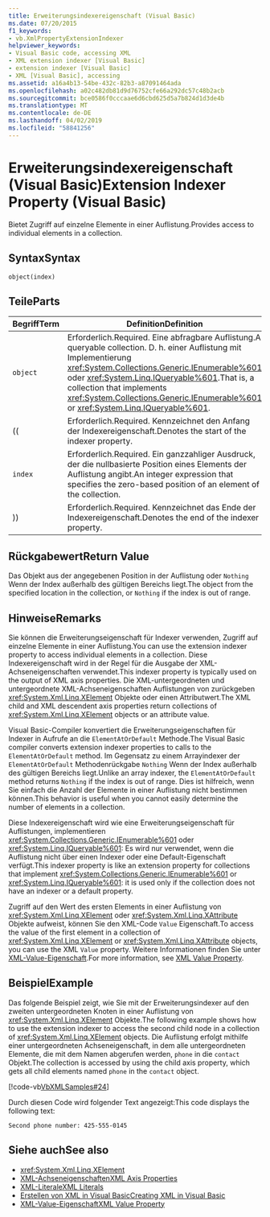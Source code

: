 ```yaml
---
title: Erweiterungsindexereigenschaft (Visual Basic)
ms.date: 07/20/2015
f1_keywords:
- vb.XmlPropertyExtensionIndexer
helpviewer_keywords:
- Visual Basic code, accessing XML
- XML extension indexer [Visual Basic]
- extension indexer [Visual Basic]
- XML [Visual Basic], accessing
ms.assetid: a16a4b13-54be-432c-82b3-a87091464ada
ms.openlocfilehash: a02c482db81d9d76752cfe66a292dc57c48b2acb
ms.sourcegitcommit: bce0586f0cccaae6d6cbd625d5a7b824d1d3de4b
ms.translationtype: MT
ms.contentlocale: de-DE
ms.lasthandoff: 04/02/2019
ms.locfileid: "58841256"
---
```

# <a name="extension-indexer-property-visual-basic"></a><span data-ttu-id="70e40-102">Erweiterungsindexereigenschaft (Visual Basic)</span><span class="sxs-lookup"><span data-stu-id="70e40-102">Extension Indexer Property (Visual Basic)</span></span>
<span data-ttu-id="70e40-103">Bietet Zugriff auf einzelne Elemente in einer Auflistung.</span><span class="sxs-lookup"><span data-stu-id="70e40-103">Provides access to individual elements in a collection.</span></span>  
  
## <a name="syntax"></a><span data-ttu-id="70e40-104">Syntax</span><span class="sxs-lookup"><span data-stu-id="70e40-104">Syntax</span></span>  
  
```  
object(index)  
```  
  
## <a name="parts"></a><span data-ttu-id="70e40-105">Teile</span><span class="sxs-lookup"><span data-stu-id="70e40-105">Parts</span></span>  
  
|<span data-ttu-id="70e40-106">Begriff</span><span class="sxs-lookup"><span data-stu-id="70e40-106">Term</span></span>|<span data-ttu-id="70e40-107">Definition</span><span class="sxs-lookup"><span data-stu-id="70e40-107">Definition</span></span>|  
|---|---|  
|`object`|<span data-ttu-id="70e40-108">Erforderlich.</span><span class="sxs-lookup"><span data-stu-id="70e40-108">Required.</span></span> <span data-ttu-id="70e40-109">Eine abfragbare Auflistung.</span><span class="sxs-lookup"><span data-stu-id="70e40-109">A queryable collection.</span></span> <span data-ttu-id="70e40-110">D. h. einer Auflistung mit Implementierung <xref:System.Collections.Generic.IEnumerable%601> oder <xref:System.Linq.IQueryable%601>.</span><span class="sxs-lookup"><span data-stu-id="70e40-110">That is, a collection that implements <xref:System.Collections.Generic.IEnumerable%601> or <xref:System.Linq.IQueryable%601>.</span></span>|  
|<span data-ttu-id="70e40-111">(</span><span class="sxs-lookup"><span data-stu-id="70e40-111">(</span></span>|<span data-ttu-id="70e40-112">Erforderlich.</span><span class="sxs-lookup"><span data-stu-id="70e40-112">Required.</span></span> <span data-ttu-id="70e40-113">Kennzeichnet den Anfang der Indexereigenschaft.</span><span class="sxs-lookup"><span data-stu-id="70e40-113">Denotes the start of the indexer property.</span></span>|  
|`index`|<span data-ttu-id="70e40-114">Erforderlich.</span><span class="sxs-lookup"><span data-stu-id="70e40-114">Required.</span></span> <span data-ttu-id="70e40-115">Ein ganzzahliger Ausdruck, der die nullbasierte Position eines Elements der Auflistung angibt.</span><span class="sxs-lookup"><span data-stu-id="70e40-115">An integer expression that specifies the zero-based position of an element of the collection.</span></span>|  
|<span data-ttu-id="70e40-116">)</span><span class="sxs-lookup"><span data-stu-id="70e40-116">)</span></span>|<span data-ttu-id="70e40-117">Erforderlich.</span><span class="sxs-lookup"><span data-stu-id="70e40-117">Required.</span></span> <span data-ttu-id="70e40-118">Kennzeichnet das Ende der Indexereigenschaft.</span><span class="sxs-lookup"><span data-stu-id="70e40-118">Denotes the end of the indexer property.</span></span>|  
  
## <a name="return-value"></a><span data-ttu-id="70e40-119">Rückgabewert</span><span class="sxs-lookup"><span data-stu-id="70e40-119">Return Value</span></span>  
 <span data-ttu-id="70e40-120">Das Objekt aus der angegebenen Position in der Auflistung oder `Nothing` Wenn der Index außerhalb des gültigen Bereichs liegt.</span><span class="sxs-lookup"><span data-stu-id="70e40-120">The object from the specified location in the collection, or `Nothing` if the index is out of range.</span></span>  
  
## <a name="remarks"></a><span data-ttu-id="70e40-121">Hinweise</span><span class="sxs-lookup"><span data-stu-id="70e40-121">Remarks</span></span>  
 <span data-ttu-id="70e40-122">Sie können die Erweiterungseigenschaft für Indexer verwenden, Zugriff auf einzelne Elemente in einer Auflistung.</span><span class="sxs-lookup"><span data-stu-id="70e40-122">You can use the extension indexer property to access individual elements in a collection.</span></span> <span data-ttu-id="70e40-123">Diese Indexereigenschaft wird in der Regel für die Ausgabe der XML-Achseneigenschaften verwendet.</span><span class="sxs-lookup"><span data-stu-id="70e40-123">This indexer property is typically used on the output of XML axis properties.</span></span> <span data-ttu-id="70e40-124">Die XML-untergeordneten und untergeordnete XML-Achseneigenschaften Auflistungen von zurückgeben <xref:System.Xml.Linq.XElement> Objekte oder einen Attributwert.</span><span class="sxs-lookup"><span data-stu-id="70e40-124">The XML child and XML descendent axis properties return collections of <xref:System.Xml.Linq.XElement> objects or an attribute value.</span></span>  
  
 <span data-ttu-id="70e40-125">Visual Basic-Compiler konvertiert die Erweiterungseigenschaften für Indexer in Aufrufe an die `ElementAtOrDefault` Methode.</span><span class="sxs-lookup"><span data-stu-id="70e40-125">The Visual Basic compiler converts extension indexer properties to calls to the `ElementAtOrDefault` method.</span></span> <span data-ttu-id="70e40-126">Im Gegensatz zu einem Arrayindexer der `ElementAtOrDefault` Methodenrückgabe `Nothing` Wenn der Index außerhalb des gültigen Bereichs liegt.</span><span class="sxs-lookup"><span data-stu-id="70e40-126">Unlike an array indexer, the `ElementAtOrDefault` method returns `Nothing` if the index is out of range.</span></span> <span data-ttu-id="70e40-127">Dies ist hilfreich, wenn Sie einfach die Anzahl der Elemente in einer Auflistung nicht bestimmen können.</span><span class="sxs-lookup"><span data-stu-id="70e40-127">This behavior is useful when you cannot easily determine the number of elements in a collection.</span></span>  
  
 <span data-ttu-id="70e40-128">Diese Indexereigenschaft wird wie eine Erweiterungseigenschaft für Auflistungen, implementieren <xref:System.Collections.Generic.IEnumerable%601> oder <xref:System.Linq.IQueryable%601>: Es wird nur verwendet, wenn die Auflistung nicht über einen Indexer oder eine Default-Eigenschaft verfügt.</span><span class="sxs-lookup"><span data-stu-id="70e40-128">This indexer property is like an extension property for collections that implement <xref:System.Collections.Generic.IEnumerable%601> or <xref:System.Linq.IQueryable%601>: it is used only if the collection does not have an indexer or a default property.</span></span>  
  
 <span data-ttu-id="70e40-129">Zugriff auf den Wert des ersten Elements in einer Auflistung von <xref:System.Xml.Linq.XElement> oder <xref:System.Xml.Linq.XAttribute> Objekte aufweist, können Sie den XML-Code `Value` Eigenschaft.</span><span class="sxs-lookup"><span data-stu-id="70e40-129">To access the value of the first element in a collection of <xref:System.Xml.Linq.XElement> or <xref:System.Xml.Linq.XAttribute> objects, you can use the XML `Value` property.</span></span> <span data-ttu-id="70e40-130">Weitere Informationen finden Sie unter [XML-Value-Eigenschaft](../../../visual-basic/language-reference/xml-axis/xml-value-property.md).</span><span class="sxs-lookup"><span data-stu-id="70e40-130">For more information, see [XML Value Property](../../../visual-basic/language-reference/xml-axis/xml-value-property.md).</span></span>  
  
## <a name="example"></a><span data-ttu-id="70e40-131">Beispiel</span><span class="sxs-lookup"><span data-stu-id="70e40-131">Example</span></span>  
 <span data-ttu-id="70e40-132">Das folgende Beispiel zeigt, wie Sie mit der Erweiterungsindexer auf den zweiten untergeordneten Knoten in einer Auflistung von <xref:System.Xml.Linq.XElement> Objekte.</span><span class="sxs-lookup"><span data-stu-id="70e40-132">The following example shows how to use the extension indexer to access the second child node in a collection of <xref:System.Xml.Linq.XElement> objects.</span></span> <span data-ttu-id="70e40-133">Die Auflistung erfolgt mithilfe einer untergeordneten Achseneigenschaft, in dem alle untergeordneten Elemente, die mit dem Namen abgerufen werden, `phone` in die `contact` Objekt.</span><span class="sxs-lookup"><span data-stu-id="70e40-133">The collection is accessed by using the child axis property, which gets all child elements named `phone` in the `contact` object.</span></span>  
  
 [!code-vb[VbXMLSamples#24](~/samples/snippets/visualbasic/VS_Snippets_VBCSharp/VbXMLSamples/VB/XMLSamples11.vb#24)]  
  
 <span data-ttu-id="70e40-134">Durch diesen Code wird folgender Text angezeigt:</span><span class="sxs-lookup"><span data-stu-id="70e40-134">This code displays the following text:</span></span>  
  
 `Second phone number: 425-555-0145`  
  
## <a name="see-also"></a><span data-ttu-id="70e40-135">Siehe auch</span><span class="sxs-lookup"><span data-stu-id="70e40-135">See also</span></span>

- <xref:System.Xml.Linq.XElement>
- [<span data-ttu-id="70e40-136">XML-Achseneigenschaften</span><span class="sxs-lookup"><span data-stu-id="70e40-136">XML Axis Properties</span></span>](../../../visual-basic/language-reference/xml-axis/index.md)
- [<span data-ttu-id="70e40-137">XML-Literale</span><span class="sxs-lookup"><span data-stu-id="70e40-137">XML Literals</span></span>](../../../visual-basic/language-reference/xml-literals/index.md)
- [<span data-ttu-id="70e40-138">Erstellen von XML in Visual Basic</span><span class="sxs-lookup"><span data-stu-id="70e40-138">Creating XML in Visual Basic</span></span>](../../../visual-basic/programming-guide/language-features/xml/creating-xml.md)
- [<span data-ttu-id="70e40-139">XML-Value-Eigenschaft</span><span class="sxs-lookup"><span data-stu-id="70e40-139">XML Value Property</span></span>](../../../visual-basic/language-reference/xml-axis/xml-value-property.md)
